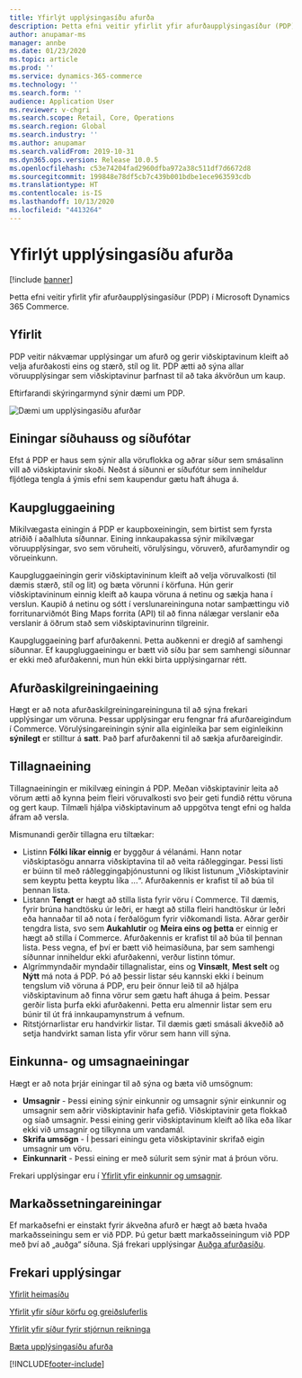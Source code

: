 ```yaml
---
title: Yfirlýt upplýsingasíðu afurða
description: Þetta efni veitir yfirlit yfir afurðaupplýsingasíður (PDP) í Microsoft Dynamics 365 Commerce.
author: anupamar-ms
manager: annbe
ms.date: 01/23/2020
ms.topic: article
ms.prod: ''
ms.service: dynamics-365-commerce
ms.technology: ''
ms.search.form: ''
audience: Application User
ms.reviewer: v-chgri
ms.search.scope: Retail, Core, Operations
ms.search.region: Global
ms.search.industry: ''
ms.author: anupamar
ms.search.validFrom: 2019-10-31
ms.dyn365.ops.version: Release 10.0.5
ms.openlocfilehash: c53e74204fad2960dfba972a38c511df7d6672d8
ms.sourcegitcommit: 199848e78df5cb7c439b001bdbe1ece963593cdb
ms.translationtype: HT
ms.contentlocale: is-IS
ms.lasthandoff: 10/13/2020
ms.locfileid: "4413264"
---
```

# <a name="product-details-pages-overview"></a>Yfirlýt upplýsingasíðu afurða

[!include [banner](includes/banner.md)]

Þetta efni veitir yfirlit yfir afurðaupplýsingasíður (PDP) í Microsoft Dynamics 365 Commerce.

## <a name="overview"></a>Yfirlit

PDP veitir nákvæmar upplýsingar um afurð og gerir viðskiptavinum kleift að velja afurðakosti eins og stærð, stíl og lit. PDP ætti að sýna allar vöruupplýsingar sem viðskiptavinur þarfnast til að taka ákvörðun um kaup.

Eftirfarandi skýringarmynd sýnir dæmi um PDP.

![Dæmi um upplýsingasíðu afurðar](./media/pdp.PNG)

## <a name="header-and-footer-modules"></a>Einingar síðuhauss og síðufótar

Efst á PDP er haus sem sýnir alla vöruflokka og aðrar síður sem smásalinn vill að viðskiptavinir skoði. Neðst á síðunni er síðufótur sem inniheldur fljótlega tengla á ýmis efni sem kaupendur gætu haft áhuga á.

## <a name="buy-box-module"></a>Kaupgluggaeining

Mikilvægasta einingin á PDP er kaupboxeiningin, sem birtist sem fyrsta atriðið í aðalhluta síðunnar. Eining innkaupakassa sýnir mikilvægar vöruupplýsingar, svo sem vöruheiti, vörulýsingu, vöruverð, afurðamyndir og vörueinkunn.

Kaupgluggaeiningin gerir viðskiptavininum kleift að velja vöruvalkosti (til dæmis stærð, stíl og lit) og bæta vörunni í körfuna. Hún gerir viðskiptavininum einnig kleift að kaupa vöruna á netinu og sækja hana í verslun. Kaupið á netinu og sótt í verslunareininguna notar samþættingu við forritunarviðmót Bing Maps forrita (API) til að finna nálægar verslanir eða verslanir á öðrum stað sem viðskiptavinurinn tilgreinir.

Kaupgluggaeining þarf afurðakenni. Þetta auðkenni er dregið af samhengi síðunnar. Ef kaupgluggaeiningu er bætt við síðu þar sem samhengi síðunnar er ekki með afurðakenni, mun hún ekki birta upplýsingarnar rétt.

## <a name="product-specifications-module"></a>Afurðaskilgreiningaeining

Hægt er að nota afurðaskilgreiningareininguna til að sýna frekari upplýsingar um vöruna. Þessar upplýsingar eru fengnar frá afurðareigindum í Commerce. Vörulýsingareiningin sýnir alla eiginleika þar sem eiginleikinn **sýnilegt** er stilltur á **satt**. Það þarf afurðakenni til að sækja afurðareigindir.

## <a name="recommendations-module"></a>Tillagnaeining

Tillagnaeiningin er mikilvæg einingin á PDP. Meðan viðskiptavinir leita að vörum ætti að kynna þeim fleiri vöruvalkosti svo þeir geti fundið réttu vöruna og gert kaup. Tilmæli hjálpa viðskiptavinum að uppgötva tengt efni og halda áfram að versla.

Mismunandi gerðir tillagna eru tiltækar:

- Listinn **Fólki líkar einnig** er byggður á vélanámi. Hann notar viðskiptasögu annarra viðskiptavina til að veita ráðleggingar. Þessi listi er búinn til með ráðleggingaþjónustunni og líkist listunum „Viðskiptavinir sem keyptu þetta keyptu líka ...“. Afurðakennis er krafist til að búa til þennan lista.
- Listann **Tengt** er hægt að stilla lista fyrir vöru í Commerce. Til dæmis, fyrir brúna handtösku úr leðri, er hægt að stilla fleiri handtöskur úr leðri eða hannaðar til að nota í ferðalögum fyrir viðkomandi lista. Aðrar gerðir tengdra lista, svo sem **Aukahlutir** og **Meira eins og þetta** er einnig er hægt að stilla í Commerce. Afurðakennis er krafist til að búa til þennan lista. Þess vegna, ef því er bætt við heimasíðuna, þar sem samhengi síðunnar inniheldur ekki afurðakenni, verður listinn tómur.
- Algrímmyndaðir myndaðir tillagnalistar, eins og **Vinsælt**, **Mest selt** og **Nýtt** má nota á PDP. Þó að þessir listar séu kannski ekki í beinum tengslum við vöruna á PDP, eru þeir önnur leið til að hjálpa viðskiptavinum að finna vörur sem gætu haft áhuga á þeim. Þessar gerðir lista þurfa ekki afurðakenni. Þetta eru almennir listar sem eru búnir til út frá innkaupamynstrum á vefnum.
- Ritstjórnarlistar eru handvirkir listar. Til dæmis gæti smásali ákveðið að setja handvirkt saman lista yfir vörur sem hann vill sýna.

## <a name="ratings-and-reviews-modules"></a>Einkunna- og umsagnaeiningar

Hægt er að nota þrjár einingar til að sýna og bæta við umsögnum:

- **Umsagnir** - Þessi eining sýnir einkunnir og umsagnir sýnir einkunnir og umsagnir sem aðrir viðskiptavinir hafa gefið. Viðskiptavinir geta flokkað og síað umsagnir. Þessi eining gerir viðskiptavinum kleift að líka eða líkar ekki við umsagnir og tilkynna um vandamál.
- **Skrifa umsögn** - Í þessari einingu geta viðskiptavinir skrifað eigin umsagnir um vöru.
- **Einkunnarit** - Þessi eining er með súlurit sem sýnir mat á þróun vöru.

Frekari upplýsingar eru í [Yfirlit yfir einkunnir og umsagnir](ratings-reviews-overview.md).

## <a name="marketing-modules"></a>Markaðssetningareiningar

Ef markaðsefni er einstakt fyrir ákveðna afurð er hægt að bæta hvaða markaðsseiningu sem er við PDP. Þú getur bætt markaðsseiningum við PDP með því að „auðga“ síðuna. Sjá frekari upplýsingar [Auðga afurðasíðu](enrich-product-page.md).

## <a name="additional-resources"></a>Frekari upplýsingar

[Yfirlit heimasíðu](quick-tour-home-page.md)

[Yfirlit yfir síður körfu og greiðsluferlis](quick-tour-cart-checkout.md)

[Yfirlit yfir síður fyrir stjórnun reikninga](quick-tour-account-management.md)

[Bæta upplýsingasíðu afurða](enrich-product-page.md)


[!INCLUDE[footer-include](../includes/footer-banner.md)]